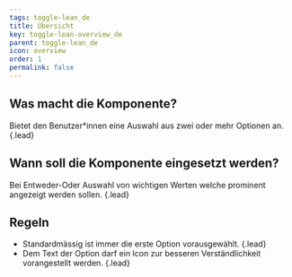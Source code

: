 ```yaml
---
tags: toggle-lean_de
title: Übersicht
key: toggle-lean-overview_de
parent: toggle-lean_de
icon: overview
order: 1
permalink: false  
---
```


## Was macht die Komponente?
Bietet den Benutzer*innen eine Auswahl aus zwei oder mehr Optionen an. {.lead}

## Wann soll die Komponente eingesetzt werden? 
Bei Entweder-Oder Auswahl von wichtigen Werten welche prominent angezeigt werden sollen. {.lead}

## Regeln
* Standardmässig ist immer die erste Option vorausgewählt. {.lead}
* Dem Text der Option darf ein Icon zur besseren Verständlichkeit vorangestellt werden. {.lead}

